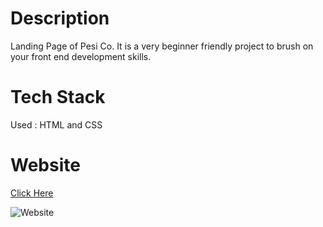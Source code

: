 # Description
Landing Page of Pesi Co. It is a very beginner friendly project to brush on your front end development skills.

# Tech Stack
Used : HTML and CSS 

# Website 

<a href="https://pepsi-landing-page-yash.netlify.app/" target="_blank">Click Here</a>

![Website](https://github.com/yashpreet2707/LandingPage-Pepsi/assets/111020648/666bc89a-27e9-4aed-bb2c-8edf1d7bd55a)



